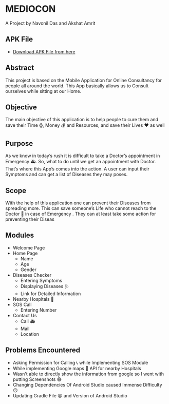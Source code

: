 # MEDIOCON

A Project by Navonil Das and Akshat Amrit


## APK File
- [Download APK File from here](https://github.com/navo163/MedioCON/blob/main/Medi%20Consult.apk)

## Abstract
This project is based on the Mobile Application for Online Consultancy for people all around the world. This App basically allows us to Consult ourselves while sitting at our Home.

## Objective
The main objective of this application is to help people to cure them and save their Time :watch:, Money :moneybag: and Resources, and save their Lives :heart: as well

## Purpose
As we know in today’s rush it is difficult to take a Doctor’s appointment in Emergency :ambulance:. So, what to do until we get an appointment with Doctor. That’s where this App’s comes into the action. A user can input their Symptoms and can get a list of Diseases they may poses.

## Scope
With the help of this application one can prevent their Diseases from spreading more. This can save someone’s Life who cannot reach to the Doctor :hospital: in case of Emergency . They can at least take some action for preventing their Diseas

## Modules

 - Welcome Page
 - Home Page
	 - Name
	 - Age
	 - Gender
 - Diseases Checker
	 - Entering Symptoms 
	 - Displaying Diseases :stethoscope:
	 - Link for Detailed Information
 - Nearby Hospitals :hospital:
 - SOS Call
	 - Entering Number
 - Contact Us
	 - Call :ambulance:
	 - Mail
	 - Location

## Problems Encountered
- Asking Permission for Calling :telephone_receiver: while Implementing SOS Module
- While implementing Google maps :pushpin: API for nearby Hospitals
- Wasn't able to directly show the information from google so I went with putting Screenshots :sweat_smile:
- Changing Dependencies Of Android Studio caused Immense Difficulty :disappointed_relieved:
- Updating Gradle File :worried: and Version of Android Studio




